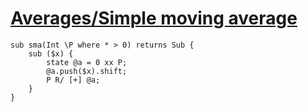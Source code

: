 [1]: http://rosettacode.org/wiki/Averages/Simple_moving_average

# [Averages/Simple moving average][1]

```perl6
sub sma(Int \P where * > 0) returns Sub {
    sub ($x) {
        state @a = 0 xx P;
        @a.push($x).shift;
        P R/ [+] @a;
    }
}
```